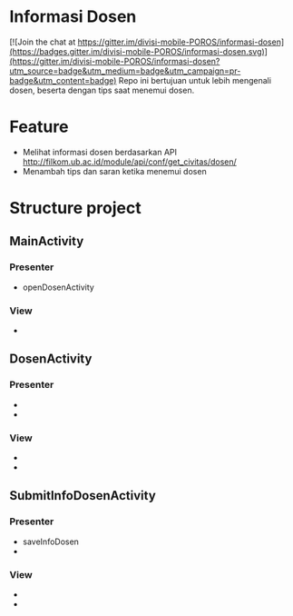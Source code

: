 # Informasi Dosen

[![Join the chat at https://gitter.im/divisi-mobile-POROS/informasi-dosen](https://badges.gitter.im/divisi-mobile-POROS/informasi-dosen.svg)](https://gitter.im/divisi-mobile-POROS/informasi-dosen?utm_source=badge&utm_medium=badge&utm_campaign=pr-badge&utm_content=badge)
Repo ini bertujuan untuk lebih mengenali dosen, beserta dengan tips saat menemui dosen.

# Feature
* Melihat informasi dosen berdasarkan API http://filkom.ub.ac.id/module/api/conf/get_civitas/dosen/
* Menambah tips dan saran ketika menemui dosen

# Structure project
## MainActivity
### Presenter
* openDosenActivity
### View
*
## DosenActivity
### Presenter
*
*
### View
*
*
## SubmitInfoDosenActivity
### Presenter
* saveInfoDosen
*
### View
*
*



